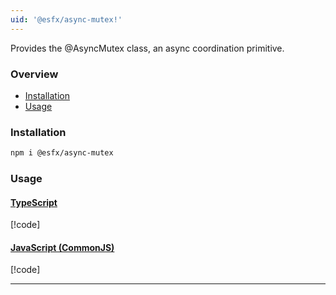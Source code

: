```yaml
---
uid: '@esfx/async-mutex!'
---
```


Provides the @AsyncMutex class, an async coordination primitive.

### Overview

* [Installation](#installation)
* [Usage](#usage)

### Installation

```sh
npm i @esfx/async-mutex
```

### Usage

#### [TypeScript](#tab/ts)
[!code[](../examples/usage.ts#usage)]

#### [JavaScript (CommonJS)](#tab/js)
[!code[](../examples/usage.js#usage)]

***

